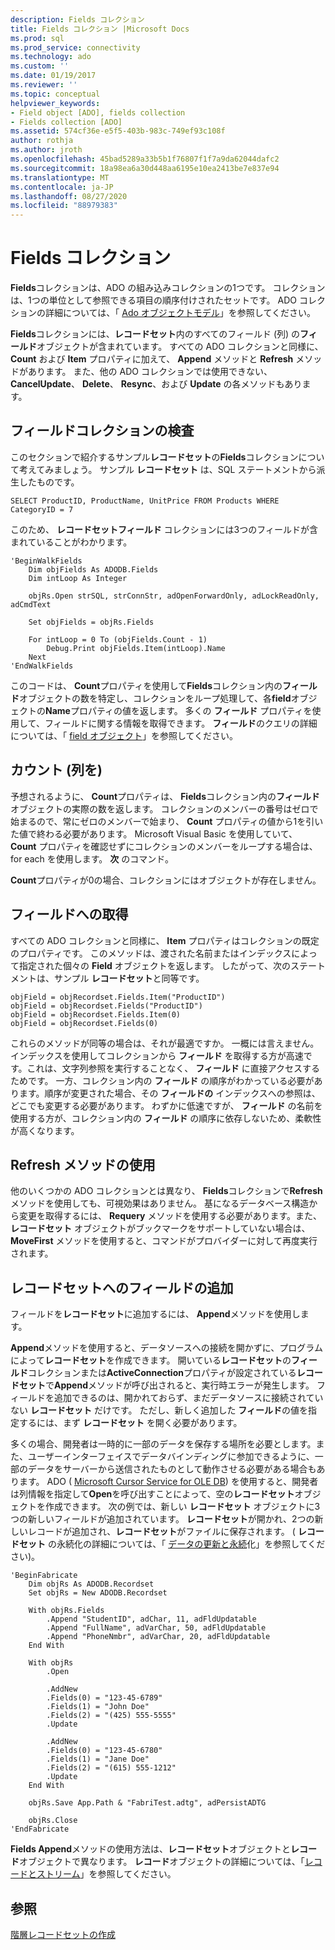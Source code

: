 ```yaml
---
description: Fields コレクション
title: Fields コレクション |Microsoft Docs
ms.prod: sql
ms.prod_service: connectivity
ms.technology: ado
ms.custom: ''
ms.date: 01/19/2017
ms.reviewer: ''
ms.topic: conceptual
helpviewer_keywords:
- Field object [ADO], fields collection
- Fields collection [ADO]
ms.assetid: 574cf36e-e5f5-403b-983c-749ef93c108f
author: rothja
ms.author: jroth
ms.openlocfilehash: 45bad5289a33b5b1f76807f1f7a9da62044dafc2
ms.sourcegitcommit: 18a98ea6a30d448aa6195e10ea2413be7e837e94
ms.translationtype: MT
ms.contentlocale: ja-JP
ms.lasthandoff: 08/27/2020
ms.locfileid: "88979383"
---
```

# <a name="the-fields-collection"></a>Fields コレクション
**Fields**コレクションは、ADO の組み込みコレクションの1つです。 コレクションは、1つの単位として参照できる項目の順序付けされたセットです。 ADO コレクションの詳細については、「 [Ado オブジェクトモデル](../../../ado/guide/data/ado-objects-and-collections.md)」を参照してください。  
  
 **Fields**コレクションには、**レコードセット**内のすべてのフィールド (列) の**フィールド**オブジェクトが含まれています。 すべての ADO コレクションと同様に、 **Count** および **Item** プロパティに加えて、 **Append** メソッドと **Refresh** メソッドがあります。 また、他の ADO コレクションでは使用できない、 **CancelUpdate**、 **Delete**、 **Resync**、および **Update** の各メソッドもあります。  
  
## <a name="examining-the-fields-collection"></a>フィールドコレクションの検査  
 このセクションで紹介するサンプル**レコードセット**の**Fields**コレクションについて考えてみましょう。 サンプル **レコードセット** は、SQL ステートメントから派生したものです。  
  
```  
SELECT ProductID, ProductName, UnitPrice FROM Products WHERE CategoryID = 7  
```  
  
 このため、 **レコードセットフィールド** コレクションには3つのフィールドが含まれていることがわかります。  
  
```  
'BeginWalkFields  
    Dim objFields As ADODB.Fields  
    Dim intLoop As Integer  
  
    objRs.Open strSQL, strConnStr, adOpenForwardOnly, adLockReadOnly, adCmdText  
  
    Set objFields = objRs.Fields  
  
    For intLoop = 0 To (objFields.Count - 1)  
        Debug.Print objFields.Item(intLoop).Name  
    Next  
'EndWalkFields  
```  
  
 このコードは、 **Count**プロパティを使用して**Fields**コレクション内の**フィールド**オブジェクトの数を特定し、コレクションをループ処理して、各**field**オブジェクトの**Name**プロパティの値を返します。 多くの **フィールド** プロパティを使用して、フィールドに関する情報を取得できます。 **フィールド**のクエリの詳細については、「 [field オブジェクト](../../../ado/guide/data/the-field-object.md)」を参照してください。  
  
## <a name="counting-columns"></a>カウント (列を)  
 予想されるように、 **Count**プロパティは、 **Fields**コレクション内の**フィールド**オブジェクトの実際の数を返します。 コレクションのメンバーの番号はゼロで始まるので、常にゼロのメンバーで始まり、 **Count** プロパティの値から1を引いた値で終わる必要があります。 Microsoft Visual Basic を使用していて、 **Count** プロパティを確認せずにコレクションのメンバーをループする場合は、for each を使用します。 **次** のコマンド。  
  
 **Count**プロパティが0の場合、コレクションにはオブジェクトが存在しません。  
  
## <a name="getting-to-the-field"></a>フィールドへの取得  
 すべての ADO コレクションと同様に、 **Item** プロパティはコレクションの既定のプロパティです。 このメソッドは、渡された名前またはインデックスによって指定された個々の **Field** オブジェクトを返します。 したがって、次のステートメントは、サンプル **レコードセット**と同等です。  
  
```  
objField = objRecordset.Fields.Item("ProductID")  
objField = objRecordset.Fields("ProductID")  
objField = objRecordset.Fields.Item(0)  
objField = objRecordset.Fields(0)  
```  
  
 これらのメソッドが同等の場合は、それが最適ですか。 一概には言えません。 インデックスを使用してコレクションから **フィールド** を取得する方が高速です。これは、文字列参照を実行することなく、 **フィールド** に直接アクセスするためです。 一方、コレクション内の **フィールド** の順序がわかっている必要があります。順序が変更された場合、その **フィールドの** インデックスへの参照は、どこでも変更する必要があります。 わずかに低速ですが、 **フィールド** の名前を使用する方が、コレクション内の **フィールド** の順序に依存しないため、柔軟性が高くなります。  
  
## <a name="using-the-refresh-method"></a>Refresh メソッドの使用  
 他のいくつかの ADO コレクションとは異なり、 **Fields**コレクションで**Refresh**メソッドを使用しても、可視効果はありません。 基になるデータベース構造から変更を取得するには、 **Requery** メソッドを使用する必要があります。また、 **レコードセット** オブジェクトがブックマークをサポートしていない場合は、 **MoveFirst** メソッドを使用すると、コマンドがプロバイダーに対して再度実行されます。  
  
## <a name="adding-fields-to-a-recordset"></a>レコードセットへのフィールドの追加  
 フィールドを**レコードセット**に追加するには、 **Append**メソッドを使用します。  
  
 **Append**メソッドを使用すると、データソースへの接続を開かずに、プログラムによって**レコードセット**を作成できます。 開いている**レコードセット**の**フィールド**コレクションまたは**ActiveConnection**プロパティが設定されている**レコードセット**で**Append**メソッドが呼び出されると、実行時エラーが発生します。 フィールドを追加できるのは、開かれておらず、まだデータソースに接続されていない **レコードセット** だけです。 ただし、新しく追加した **フィールド**の値を指定するには、まず **レコードセット** を開く必要があります。  
  
 多くの場合、開発者は一時的に一部のデータを保存する場所を必要とします。また、ユーザーインターフェイスでデータバインディングに参加できるように、一部のデータをサーバーから送信されたものとして動作させる必要がある場合もあります。 ADO ( [Microsoft Cursor Service for OLE DB](../../../ado/guide/appendixes/microsoft-cursor-service-for-ole-db-ado-service-component.md)) を使用すると、開発者は列情報を指定して**Open**を呼び出すことによって、空の**レコードセット**オブジェクトを作成できます。 次の例では、新しい **レコードセット** オブジェクトに3つの新しいフィールドが追加されています。 **レコードセット**が開かれ、2つの新しいレコードが追加され、**レコードセット**がファイルに保存されます。 ( **レコードセット** の永続化の詳細については、「 [データの更新と永続](../../../ado/guide/data/updating-and-persisting-data.md)化」を参照してください)。  
  
```  
'BeginFabricate  
    Dim objRs As ADODB.Recordset  
    Set objRs = New ADODB.Recordset  
  
    With objRs.Fields  
        .Append "StudentID", adChar, 11, adFldUpdatable  
        .Append "FullName", adVarChar, 50, adFldUpdatable  
        .Append "PhoneNmbr", adVarChar, 20, adFldUpdatable  
    End With  
  
    With objRs  
        .Open  
  
        .AddNew  
        .Fields(0) = "123-45-6789"  
        .Fields(1) = "John Doe"  
        .Fields(2) = "(425) 555-5555"  
        .Update  
  
        .AddNew  
        .Fields(0) = "123-45-6780"  
        .Fields(1) = "Jane Doe"  
        .Fields(2) = "(615) 555-1212"  
        .Update  
    End With  
  
    objRs.Save App.Path & "FabriTest.adtg", adPersistADTG  
  
    objRs.Close  
'EndFabricate  
```  
  
 **Fields Append**メソッドの使用方法は、**レコードセット**オブジェクトと**レコード**オブジェクトで異なります。 **レコード**オブジェクトの詳細については、「[レコードとストリーム](../../../ado/guide/data/records-and-streams.md)」を参照してください。  
  
## <a name="see-also"></a>参照  
 [階層レコードセットの作成](../../../ado/guide/data/fabricating-hierarchical-recordsets.md)
